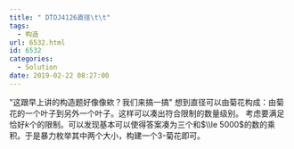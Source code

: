 ```yaml
---
title: " DTOJ4126直径\t\t"
tags:
  - 构造
url: 6532.html
id: 6532
categories:
  - Solution
date: 2019-02-22 08:27:00
---
```


"这跟早上讲的构造题好像像欸？我们来搞一搞" 想到直径可以由菊花构成：由菊花的一个叶子到另外一个叶子。这样可以凑出符合限制的数量级别。 考虑要满足恰好$k$个的限制。可以发现基本可以使得答案凑为三个和$\\le 5000$的数的乘积。于是暴力枚举其中两个大小，构建一个3-菊花即可。